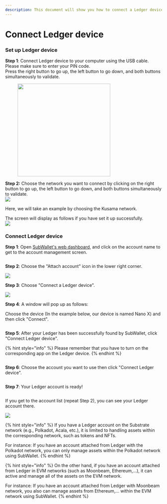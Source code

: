 ```yaml
---
description: This document will show you how to connect a Ledger device to SubWallet.
---
```


# Connect Ledger device

### Set up Ledger device

**Step 1**:  Connect Ledger device to your computer using the USB cable. Please make sure to enter your PIN code.\
Press the right button to go up, the left button to go down, and both buttons simultaneously to validate.

<div align="left">

<figure><img src="../../.gitbook/assets/image (157).png" alt="" width="298"><figcaption></figcaption></figure>

</div>

**Step 2:** Choose the network you want to connect by clicking on the right button to go up, the left button to go down, and both buttons simultaneously to validate.\
![](<../../.gitbook/assets/image (158).png>)

Here, we will take an example by choosing the Kusama network.

The screen will display as follows if you have set it up successfully.\
![](<../../.gitbook/assets/image (159).png>)



### Connect Ledger device

**Step 1**: Open [SubWallet's web dashboard](https://web.subwallet.app/welcome), and click on the account name to get to the account management screen.

<figure><img src="../../.gitbook/assets/image (315).png" alt=""><figcaption></figcaption></figure>

**Step 2**: Choose the "Attach account" icon in the lower right corner.

![](https://lh3.googleusercontent.com/rq2yafAuu5jklJAlN0uj4wjWMpj4ZfWxIVOpzWdY\_xPrNb-pf3R5vRvWCrOAO8lkL0lKovLEh6o2LL8NVschWcqlKhnh7zyM7qCXATsKmvIe28J7by5RZ2Kt6Y-8fCnRnNEabTD7CAE\_ZoAZX\_-F4yg)



**Step 3**: Choose "Connect a Ledger device".

![](<../../.gitbook/assets/image (318).png>)

**Step 4**: A window will pop up as follows:&#x20;

Choose the device (In the example below, our device is named Nano X) and then click "Connect".

<figure><img src="../../.gitbook/assets/image (1784).png" alt=""><figcaption></figcaption></figure>

**Step 5**: After your Ledger has been successfully found by SubWallet, click "Connect Ledger device".

{% hint style="info" %}
Please remember that you have to turn on the corresponding app on the Ledger device.
{% endhint %}

<figure><img src="../../.gitbook/assets/image (1777).png" alt=""><figcaption></figcaption></figure>

**Step 6**: Choose the account you want to use then click "Connect Ledger device".

<figure><img src="../../.gitbook/assets/image (1779).png" alt=""><figcaption></figcaption></figure>

**Step 7**: Your Ledger account is ready!

<figure><img src="../../.gitbook/assets/image (1780).png" alt=""><figcaption></figcaption></figure>

If you get to the account list (repeat Step 2), you can see your Ledger account there.

![](<../../.gitbook/assets/image (1782).png>)

{% hint style="info" %}
If you have a Ledger account on the Substrate network (e.g., Polkadot, Acala, etc.), it is limited to handling assets within the corresponding network, such as tokens and NFTs.

For instance: If you have an account attached from Ledger with the Polkadot network, you can only manage assets within the Polkadot network using SubWallet.
{% endhint %}

{% hint style="info" %}
On the other hand, if you have an account attached from Ledger in EVM networks (such as Moonbeam, Ethereum,...), it can active and manage all of the assets on the EVM network.

For instance: If you have an account attached from Ledger with Moonbeam network, you also can manage assets from Ethereum,... within the EVM network using SubWallet.
{% endhint %}
